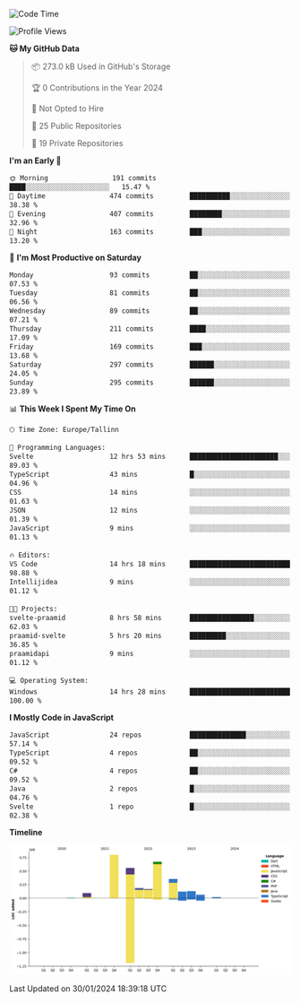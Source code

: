 <!--START_SECTION:waka-->
![Code Time](http://img.shields.io/badge/Code%20Time-608%20hrs%2012%20mins-blue)

![Profile Views](http://img.shields.io/badge/Profile%20Views-0-blue)

**🐱 My GitHub Data** 

> 📦 273.0 kB Used in GitHub's Storage 
 > 
> 🏆 0 Contributions in the Year 2024
 > 
> 🚫 Not Opted to Hire
 > 
> 📜 25 Public Repositories 
 > 
> 🔑 19 Private Repositories 
 > 
**I'm an Early 🐤** 

```text
🌞 Morning                191 commits         ████░░░░░░░░░░░░░░░░░░░░░   15.47 % 
🌆 Daytime                474 commits         ██████████░░░░░░░░░░░░░░░   38.38 % 
🌃 Evening                407 commits         ████████░░░░░░░░░░░░░░░░░   32.96 % 
🌙 Night                  163 commits         ███░░░░░░░░░░░░░░░░░░░░░░   13.20 % 
```
📅 **I'm Most Productive on Saturday** 

```text
Monday                   93 commits          ██░░░░░░░░░░░░░░░░░░░░░░░   07.53 % 
Tuesday                  81 commits          ██░░░░░░░░░░░░░░░░░░░░░░░   06.56 % 
Wednesday                89 commits          ██░░░░░░░░░░░░░░░░░░░░░░░   07.21 % 
Thursday                 211 commits         ████░░░░░░░░░░░░░░░░░░░░░   17.09 % 
Friday                   169 commits         ███░░░░░░░░░░░░░░░░░░░░░░   13.68 % 
Saturday                 297 commits         ██████░░░░░░░░░░░░░░░░░░░   24.05 % 
Sunday                   295 commits         ██████░░░░░░░░░░░░░░░░░░░   23.89 % 
```


📊 **This Week I Spent My Time On** 

```text
🕑︎ Time Zone: Europe/Tallinn

💬 Programming Languages: 
Svelte                   12 hrs 53 mins      ██████████████████████░░░   89.03 % 
TypeScript               43 mins             █░░░░░░░░░░░░░░░░░░░░░░░░   04.96 % 
CSS                      14 mins             ░░░░░░░░░░░░░░░░░░░░░░░░░   01.63 % 
JSON                     12 mins             ░░░░░░░░░░░░░░░░░░░░░░░░░   01.39 % 
JavaScript               9 mins              ░░░░░░░░░░░░░░░░░░░░░░░░░   01.13 % 

🔥 Editors: 
VS Code                  14 hrs 18 mins      █████████████████████████   98.88 % 
Intellijidea             9 mins              ░░░░░░░░░░░░░░░░░░░░░░░░░   01.12 % 

🐱‍💻 Projects: 
svelte-praamid           8 hrs 58 mins       ████████████████░░░░░░░░░   62.03 % 
praamid-svelte           5 hrs 20 mins       █████████░░░░░░░░░░░░░░░░   36.85 % 
praamidapi               9 mins              ░░░░░░░░░░░░░░░░░░░░░░░░░   01.12 % 

💻 Operating System: 
Windows                  14 hrs 28 mins      █████████████████████████   100.00 % 
```

**I Mostly Code in JavaScript** 

```text
JavaScript               24 repos            ██████████████░░░░░░░░░░░   57.14 % 
TypeScript               4 repos             ██░░░░░░░░░░░░░░░░░░░░░░░   09.52 % 
C#                       4 repos             ██░░░░░░░░░░░░░░░░░░░░░░░   09.52 % 
Java                     2 repos             █░░░░░░░░░░░░░░░░░░░░░░░░   04.76 % 
Svelte                   1 repo              █░░░░░░░░░░░░░░░░░░░░░░░░   02.38 % 
```



**Timeline**

![Lines of Code chart](https://raw.githubusercontent.com/Piilu/Piilu/main/assets/bar_graph.png)


 Last Updated on 30/01/2024 18:39:18 UTC
<!--END_SECTION:waka-->